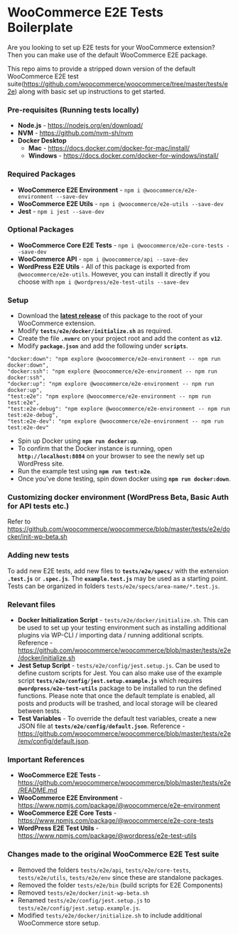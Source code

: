 # WooCommerce E2E Tests Boilerplate

Are you looking to set up E2E tests for your WooCommerce extension? Then you can make use of the default WooCommerce E2E package.

This repo aims to provide a stripped down version of the default WooCommerce E2E test suite(https://github.com/woocommerce/woocommerce/tree/master/tests/e2e) along with basic set up instructions to get started.

### Pre-requisites (Running tests locally)

* **Node.js** - https://nodejs.org/en/download/
* **NVM** - https://github.com/nvm-sh/nvm
* **Docker Desktop**
  * **Mac** - https://docs.docker.com/docker-for-mac/install/
  * **Windows** - https://docs.docker.com/docker-for-windows/install/

### Required Packages

* **WooCommerce E2E Environment** - `npm i @woocommerce/e2e-environment --save-dev`
* **WooCommerce E2E Utils** - `npm i @woocommerce/e2e-utils --save-dev`
* **Jest** - `npm i jest --save-dev`

### Optional Packages

* **WooCommerce Core E2E Tests** - `npm i @woocommerce/e2e-core-tests --save-dev`
* **WooCommerce API** - `npm i @woocommerce/api --save-dev`
* **WordPress E2E Utils** - All of this package is exported from `@woocommerce/e2e-utils`. However, you can install it directly if you choose with `npm i @wordpress/e2e-test-utils --save-dev`

### Setup

* Download the **[latest release](https://github.com/achyuthajoy/woocommerce-e2e-boilerplate/releases)** of this package to the root of your WooCommerce extension.
* Modify **`tests/e2e/docker/initialize.sh`** as required.
* Create the file **`.nvmrc`** on your project root and add the content as **`v12`**.
* Modify **`package.json`** and add the following under **`scripts`**.

```
"docker:down": "npm explore @woocommerce/e2e-environment -- npm run docker:down",
"docker:ssh": "npm explore @woocommerce/e2e-environment -- npm run docker:ssh",
"docker:up": "npm explore @woocommerce/e2e-environment -- npm run docker:up",
"test:e2e": "npm explore @woocommerce/e2e-environment -- npm run test:e2e",
"test:e2e-debug": "npm explore @woocommerce/e2e-environment -- npm run test:e2e-debug",
"test:e2e-dev": "npm explore @woocommerce/e2e-environment -- npm run test:e2e-dev"
```

* Spin up Docker using **`npm run docker:up`**.
* To confirm that the Docker instance is running, open **`http://localhost:8084`** on your browser to see the newly set up WordPress site.
* Run the example test using **`npm run test:e2e`**.
* Once you've done testing, spin down docker using **`npm run docker:down`**.

### Customizing docker environment (WordPress Beta, Basic Auth for API tests etc.)

Refer to https://github.com/woocommerce/woocommerce/blob/master/tests/e2e/docker/init-wp-beta.sh

### Adding new tests

To add new E2E tests, add new files to **`tests/e2e/specs/`** with the extension **`.test.js`** or **`.spec.js`**. The **`example.test.js`** may be used as a starting point. Tests can be organized in folders `tests/e2e/specs/area-name/*.test.js`.

### Relevant files

* **Docker Initialization Script** - `tests/e2e/docker/initialize.sh`. This can be used to set up your testing environment such as installing additional plugins via WP-CLI / importing data / running additional scripts. Reference - https://github.com/woocommerce/woocommerce/blob/master/tests/e2e/docker/initialize.sh
* **Jest Setup Script** - `tests/e2e/config/jest.setup.js`. Can be used to define custom scripts for Jest. You can also make use of the example script **`tests/e2e/config/jest.setup.example.js`** which requires **`@wordpress/e2e-test-utils`** package to be installed to run the defined functions. Please note that once the default template is enabled, all posts and products will be trashed, and local storage will be cleared between tests.
* **Test Variables** - To override the default test variables, create a new JSON file at **`tests/e2e/config/default.json`**. Reference - https://github.com/woocommerce/woocommerce/blob/master/tests/e2e/env/config/default.json.

### Important References

* **WooCommerce E2E Tests** - https://github.com/woocommerce/woocommerce/blob/master/tests/e2e/README.md
* **WooCommerce E2E Environment** - https://www.npmjs.com/package/@woocommerce/e2e-environment
* **WooCommerce E2E Core Tests** - https://www.npmjs.com/package/@woocommerce/e2e-core-tests
* **WordPress E2E Test Utils** - https://www.npmjs.com/package/@wordpress/e2e-test-utils

### Changes made to the original WooCommerce E2E Test suite

* Removed the folders `tests/e2e/api`, `tests/e2e/core-tests`, `tests/e2e/utils`, `tests/e2e/env` since these are standalone packages.
* Removed the folder `tests/e2e/bin` (build scripts for E2E Components)
* Removed `tests/e2e/docker/init-wp-beta.sh`
* Renamed `tests/e2e/config/jest.setup.js` to `tests/e2e/config/jest.setup.example.js`.
* Modified `tests/e2e/docker/initialize.sh` to include additional WooCommerce store setup.
